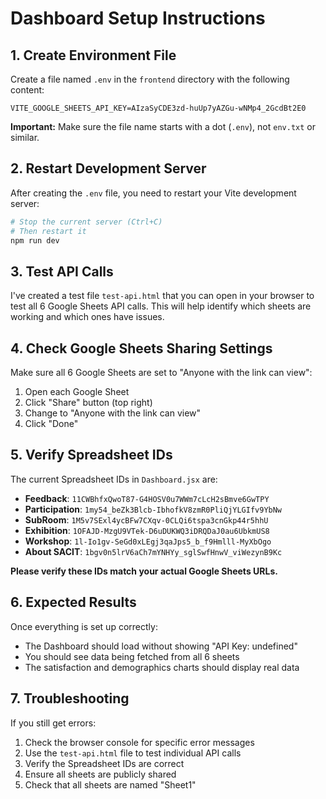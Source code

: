 # Dashboard Setup Instructions

## 1. Create Environment File

Create a file named `.env` in the `frontend` directory with the following content:

```
VITE_GOOGLE_SHEETS_API_KEY=AIzaSyCDE3zd-huUp7yAZGu-wNMp4_2GcdBt2E0
```

**Important:** Make sure the file name starts with a dot (`.env`), not `env.txt` or similar.

## 2. Restart Development Server

After creating the `.env` file, you need to restart your Vite development server:

```bash
# Stop the current server (Ctrl+C)
# Then restart it
npm run dev
```

## 3. Test API Calls

I've created a test file `test-api.html` that you can open in your browser to test all 6 Google Sheets API calls. This will help identify which sheets are working and which ones have issues.

## 4. Check Google Sheets Sharing Settings

Make sure all 6 Google Sheets are set to "Anyone with the link can view":

1. Open each Google Sheet
2. Click "Share" button (top right)
3. Change to "Anyone with the link can view"
4. Click "Done"

## 5. Verify Spreadsheet IDs

The current Spreadsheet IDs in `Dashboard.jsx` are:

- **Feedback**: `11CWBhfxQwoT87-G4HOSV0u7WWm7cLcH2sBmve6GwTPY`
- **Participation**: `1my54_beZk3Blcb-IbhofkV8zmR0PliQjYLGIfv9YbNw`
- **SubRoom**: `1M5v7SExl4ycBFw7CXqv-0CLQi6tspa3cnGkp44r5hhU`
- **Exhibition**: `1OFAJD-MzgU9VTek-D6uDUKWQ3iDRQDaJ0au6UbkmUS8`
- **Workshop**: `1l-Io1gv-SeGd0xLEgj3qaJps5_b_f9Hmlll-MyXbOgo`
- **About SACIT**: `1bgv0n5lrV6aCh7mYNHYy_sglSwfHnwV_viWezynB9Kc`

**Please verify these IDs match your actual Google Sheets URLs.**

## 6. Expected Results

Once everything is set up correctly:
- The Dashboard should load without showing "API Key: undefined"
- You should see data being fetched from all 6 sheets
- The satisfaction and demographics charts should display real data

## 7. Troubleshooting

If you still get errors:
1. Check the browser console for specific error messages
2. Use the `test-api.html` file to test individual API calls
3. Verify the Spreadsheet IDs are correct
4. Ensure all sheets are publicly shared
5. Check that all sheets are named "Sheet1"
